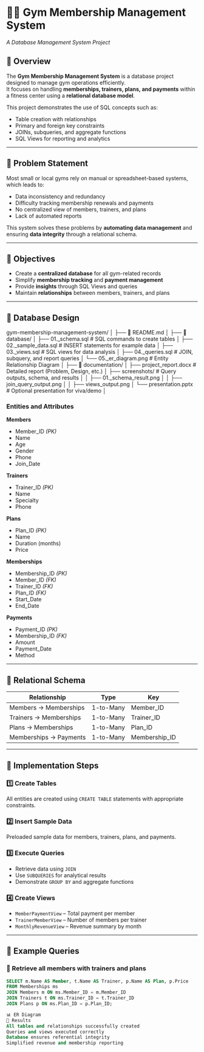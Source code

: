 # 🏋️‍♂️ Gym Membership Management System
*A Database Management System Project*

## 📘 Overview
The **Gym Membership Management System** is a database project designed to manage gym operations efficiently.  
It focuses on handling **memberships, trainers, plans, and payments** within a fitness center using a **relational database model**.

This project demonstrates the use of SQL concepts such as:
- Table creation with relationships
- Primary and foreign key constraints
- JOINs, subqueries, and aggregate functions
- SQL Views for reporting and analytics

---

## 🧠 Problem Statement
Most small or local gyms rely on manual or spreadsheet-based systems, which leads to:
- Data inconsistency and redundancy  
- Difficulty tracking membership renewals and payments  
- No centralized view of members, trainers, and plans  
- Lack of automated reports  

This system solves these problems by **automating data management** and ensuring **data integrity** through a relational schema.

---

## 🎯 Objectives
- Create a **centralized database** for all gym-related records  
- Simplify **membership tracking** and **payment management**  
- Provide **insights** through SQL Views and queries  
- Maintain **relationships** between members, trainers, and plans  

---

## 🧩 Database Design

gym-membership-management-system/
│
├── 📄 README.md
│
├── 📁 database/
│   ├── 01._schema.sql           # SQL commands to create tables
│   ├── 02._sample_data.sql      # INSERT statements for example data
│   ├── 03._views.sql            # SQL views for data analysis
│   ├── 04._queries.sql          # JOIN, subquery, and report queries
│   └── 05._er_diagram.png       # Entity Relationship Diagram
│
├── 📁 documentation/
│   ├── project_report.docx  # Detailed report (Problem, Design, etc.)
│   ├── screenshots/         # Query outputs, schema, and results
│   │   ├── 01._schema_result.png
│   │   ├── join_query_output.png
│   │   ├── views_output.png
│   └── presentation.pptx    # Optional presentation for viva/demo
│

### **Entities and Attributes**
**Members**
- Member_ID *(PK)*
- Name  
- Age  
- Gender  
- Phone  
- Join_Date  

**Trainers**
- Trainer_ID *(PK)*
- Name  
- Specialty  
- Phone  

**Plans**
- Plan_ID *(PK)*
- Name  
- Duration (months)  
- Price  

**Memberships**
- Membership_ID *(PK)*  
- Member_ID *(FK)*  
- Trainer_ID *(FK)*  
- Plan_ID *(FK)*  
- Start_Date  
- End_Date  

**Payments**
- Payment_ID *(PK)*  
- Membership_ID *(FK)*  
- Amount  
- Payment_Date  
- Method  

---

## 🧱 Relational Schema
| Relationship | Type | Key |
|---------------|------|-----|
| Members → Memberships | 1-to-Many | Member_ID |
| Trainers → Memberships | 1-to-Many | Trainer_ID |
| Plans → Memberships | 1-to-Many | Plan_ID |
| Memberships → Payments | 1-to-Many | Membership_ID |

---

## 🧰 Implementation Steps

### 1️⃣ Create Tables
All entities are created using `CREATE TABLE` statements with appropriate constraints.

### 2️⃣ Insert Sample Data
Preloaded sample data for members, trainers, plans, and payments.

### 3️⃣ Execute Queries
- Retrieve data using `JOIN`
- Use `SUBQUERIES` for analytical results
- Demonstrate `GROUP BY` and aggregate functions

### 4️⃣ Create Views
- `MemberPaymentView` – Total payment per member  
- `TrainerMemberView` – Number of members per trainer  
- `MonthlyRevenueView` – Revenue summary by month  

---

## 🧪 Example Queries

### 🔹 Retrieve all members with trainers and plans
```sql
SELECT m.Name AS Member, t.Name AS Trainer, p.Name AS Plan, p.Price
FROM Memberships ms
JOIN Members m ON ms.Member_ID = m.Member_ID
JOIN Trainers t ON ms.Trainer_ID = t.Trainer_ID
JOIN Plans p ON ms.Plan_ID = p.Plan_ID;

📊 ER Diagram
🧾 Results
All tables and relationships successfully created
Queries and views executed correctly
Database ensures referential integrity
Simplified revenue and membership reporting
